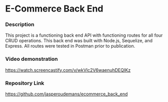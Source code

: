 # E-Commerce Back End

### Description

This project is a functioning back end API with functioning routes for all four CRUD operations. This back end was built with Node.js, Sequelize, and Express.
All routes were tested in Postman prior to publication.

### Video demonstration

https://watch.screencastify.com/v/wkVlc2V6waenuhDEQIKz

### Repository Link

https://github.com/jasperoudemans/ecommerce_back_end
